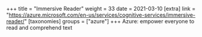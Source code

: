 +++
title = "Immersive Reader"
weight = 33
date = 2021-03-10
[extra]
link = "https://azure.microsoft.com/en-us/services/cognitive-services/immersive-reader/"
[taxonomies]
groups = ["azure"]
+++
Azure: empower everyone to read and comprehend text

